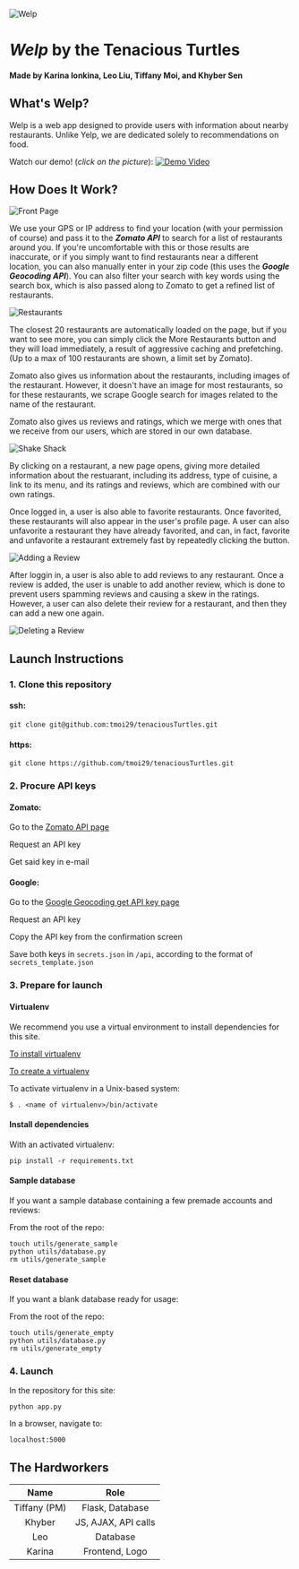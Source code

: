 ![Welp](static/img/logo.png)
# ***Welp*** by the Tenacious Turtles
#### Made by Karina Ionkina, Leo Liu, Tiffany Moi, and Khyber Sen

## What's Welp?

Welp is a web app designed to provide users with information about nearby restaurants. 
Unlike Yelp, we are dedicated solely to recommendations on food.

Watch our demo! (*click on the picture*): 
[![Demo Video](static/img/welp/DemoVideoThumbnail.png)](https://youtu.be/8mA85GcYzu0)

## How Does It Work?

![Front Page](static/img/welp/FrontPage.png)

We use your GPS or IP address to find your location (with your permission of course) 
and pass it to the ***Zomato API*** to search for a list of restaurants around you. 
If you're uncomfortable with this or those results are inaccurate, 
or if you simply want to find restaurants near a different location, 
you can also manually enter in your zip code (this uses the ***Google Geocoding API***). 
You can also filter your search with key words using the search box, 
which is also passed along to Zomato to get a refined list of restaurants.

![Restaurants](static/img/welp/Restaurants.png)

The closest 20 restaurants are automatically loaded on the page,
but if you want to see more, you can simply click the More Restaurants button
and they will load immediately, a result of aggressive caching and prefetching.
(Up to a max of 100 restaurants are shown, a limit set by Zomato).

Zomato also gives us information about the restaurants, including images of the restaurant. 
However, it doesn't have an image for most restaurants,
so for these restaurants, we scrape Google search for images related to the name of the restaurant. 

Zomato also gives us reviews and ratings, 
which we merge with ones that we receive from our users, 
which are stored in our own database.

![Shake Shack](static/img/welp/ShakeShackCropped.png)

By clicking on a restaurant,
a new page opens, giving more detailed information about the restuarant,
including its address, type of cuisine, a link to its menu, and its ratings and reviews,
which are combined with our own ratings.

Once logged in, a user is also able to favorite restaurants.
Once favorited, these restaurants will also appear in the user's profile page.
A user can also unfavorite a restaurant they have already favorited,
and can, in fact, favorite and unfavorite a restaurant extremely fast 
by repeatedly clicking the button.

![Adding a Review](static/img/welp/AddingReview.png)

After loggin in, a user is also able to add reviews to any restaurant.
Once a review is added, the user is unable to add another review,
which is done to prevent users spamming reviews and causing a skew in the ratings.
However, a user can also delete their review for a restaurant,
and then they can add a new one again.

![Deleting a Review](static/img/welp/DeletingReview.png)

## Launch Instructions

### 1. Clone this repository

#### ssh:

`git clone git@github.com:tmoi29/tenaciousTurtles.git`

#### https:

`git clone https://github.com/tmoi29/tenaciousTurtles.git`

### 2. Procure API keys

#### Zomato:

Go to the [Zomato API page](https://developers.zomato.com/api)

Request an API key

Get said key in e-mail

#### Google:

Go to the [Google Geocoding get API key page](https://developers.google.com/maps/documentation/geocoding/get-api-key)

Request an API key

Copy the API key from the confirmation screen

Save both keys in `secrets.json` in `/api`, according to the format of `secrets_template.json`

### 3. Prepare for launch

#### Virtualenv

We recommend you use a virtual environment to install dependencies for this site.

[To install virtualenv](https://virtualenv.pypa.io/en/stable/installation/)

[To create a virtualenv](https://virtualenv.pypa.io/en/stable/reference/#virtualenv-command)

To activate virtualenv in a Unix-based system:

`$ . <name of virtualenv>/bin/activate`

#### Install dependencies

With an activated virtualenv:

`pip install -r requirements.txt`

#### Sample database

If you want a sample database containing a few premade accounts and reviews:

   From the root of the repo:

   ```
   touch utils/generate_sample
   python utils/database.py
   rm utils/generate_sample
   ```

#### Reset database

If you want a blank database ready for usage:

   From the root of the repo:
   ```
   touch utils/generate_empty
   python utils/database.py
   rm utils/generate_empty
   ```


### 4. Launch

In the repository for this site:

`python app.py`

In a browser, navigate to:

`localhost:5000`

## The Hardworkers

|     Name      |    Role   |
|:-------------:|:-------------:| 
| Tiffany (PM)  | Flask, Database | 
| Khyber        | JS, AJAX, API calls   |
| Leo           | Database      | 
| Karina        | Frontend, Logo|
